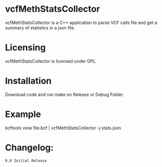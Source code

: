 vcfMethStatsCollector
=====================

vcfMethStatsCollector is a C++ application to parse VCF calls file and get a summary of statistics in a json file.
   
Licensing
=========

vcfMethStatsCollector is licensed under GPL.

Installation
============

Download code and run make on Release or Debug Folder.

Example
=======

bcftools view file.bcf | vcfMethStatsCollector -j stats.json


Changelog:
==========
    0.0 Initial Release  


